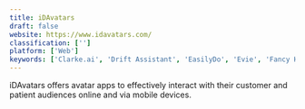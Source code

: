 ```yaml
---
title: iDAvatars
draft: false 
website: https://www.idavatars.com/
classification: ['']
platform: ['Web']
keywords: ['Clarke.ai', 'Drift Assistant', 'EasilyDo', 'Evie', 'Fancy Hands', 'Fin', 'Julie Desk', 'Kaori-san', 'Lenovo Smart Assistant', 'Leverage', 'Magic', 'Perssist Virtual Assistants', 'Somiibo', 'Sudo', 'Trilyo', 'Zoom.ai', 'x.ai']
---
```

iDAvatars offers avatar apps to effectively interact with their customer and patient audiences online and via mobile devices.